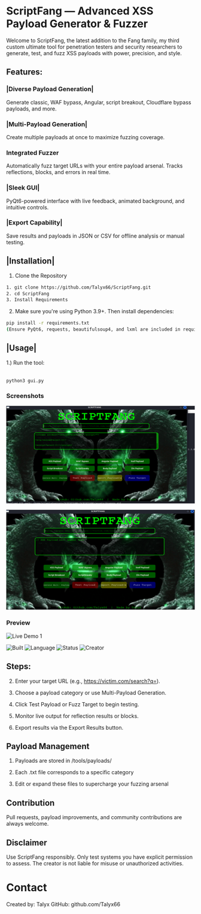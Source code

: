 # ScriptFang — Advanced XSS Payload Generator & Fuzzer
Welcome to ScriptFang, the latest addition to the Fang family, my third custom ultimate tool for penetration testers and security researchers to generate, test, and fuzz XSS payloads with power, precision, and style. 

## Features:
 ### |Diverse Payload Generation|
Generate classic, WAF bypass, Angular, script breakout, Cloudflare bypass payloads, and more.

### |Multi-Payload Generation|
Create multiple payloads at once to maximize fuzzing coverage.

### Integrated Fuzzer
Automatically fuzz target URLs with your entire payload arsenal. Tracks reflections, blocks, and errors in real time.

### |Sleek GUI|
PyQt6-powered interface with live feedback, animated background, and intuitive controls.

### |Export Capability|
Save results and payloads in JSON or CSV for offline analysis or manual testing.

## |Installation|
1. Clone the Repository
```bash
1. git clone https://github.com/Talyx66/ScriptFang.git
2. cd ScriptFang
3. Install Requirements 
```
2. Make sure you're using Python 3.9+. Then install dependencies:

```bash
pip install -r requirements.txt
(Ensure PyQt6, requests, beautifulsoup4, and lxml are included in requirements.txt)
```
## |Usage|
1.) Run the tool:

```bash

python3 gui.py
```

### Screenshots

![screenshot 1](SCRIPTFANG/assets/vbox1.png)

![screenshot 2](SCRIPTFANG/assets/vbox2.png)

### Preview

![Live Demo 1](SCRIPTFANG/assets/Dragon3.git)

![Built](https://img.shields.io/badge/Built%20For-Kali_Linux-8B0000?style=for-the-badge)
![Language](https://img.shields.io/badge/Python-3.11-blue?style=flat-square)
![Status](https://img.shields.io/badge/Status-Live-green?style=plastic)
![Creator](https://img.shields.io/badge/Made%20by-Talyx-purple?style=flat&logo=github)

## Steps:

2. Enter your target URL (e.g., https://victim.com/search?q=).

3. Choose a payload category or use Multi-Payload Generation.

4. Click Test Payload or Fuzz Target to begin testing.

5. Monitor live output for reflection results or blocks.

6. Export results via the Export Results button.

## Payload Management
1. Payloads are stored in /tools/payloads/

2. Each .txt file corresponds to a specific category

3. Edit or expand these files to supercharge your fuzzing arsenal

## Contribution
Pull requests, payload improvements, and community contributions are always welcome.

## Disclaimer
Use ScriptFang responsibly. Only test systems you have explicit permission to assess.
The creator is not liable for misuse or unauthorized activities.

# Contact
Created by: Talyx
GitHub: github.com/Talyx66
